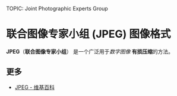 TOPIC: Joint Photographic Experts Group

# 联合图像专家小组 (JPEG) 图像格式

**JPEG**（**联合图像专家小组**） 是一个广泛用于*数字图像* **有损压缩**的方法。

## 更多

- [JPEG - 维基百科](https://en.wikipedia.org/wiki/JPEG)
